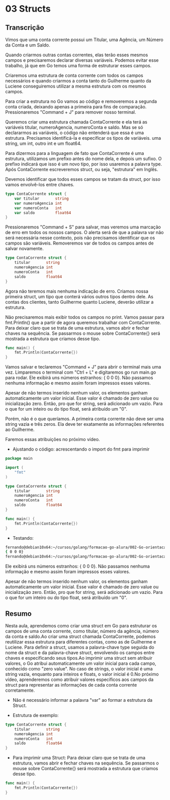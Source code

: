 
# 03 Structs

## Transcrição

Vimos que uma conta corrente possui um Titular, uma Agência, um Número da Conta e um Saldo.

Quando criarmos outras contas correntes, elas terão esses mesmos campos e precisaremos declarar diversas variáveis. Podemos evitar esse trabalho, já que em Go temos uma forma de estruturar esses campos.

Criaremos uma estrutura de conta corrente com todos os campos necessários e quando criarmos a conta tanto do Guilherme quanto da Luciene conseguiremos utilizar a mesma estrutura com os mesmos campos.

Para criar a estrutura no Go vamos ao código e removeremos a segunda conta criada, deixando apenas a primeira para fins de comparação. Pressionaremos "Command + J" para remover nosso terminal.

Queremos criar uma estrutura chamada ContaCorrente e ela terá as variáveis titular, numeroAgencia, numeroConta e saldo. Mas se só declararmos as variáveis, o código não entenderá que essa é uma estrutura. Precisamos identificá-la e especificar os tipos de variáveis. uma string, um int, outro int e um float64.

Para dizermos para a linguagem de fato que ContaCorrente é uma estrutura, utilizamos um prefixo antes do nome dela, e depois um sufixo. O prefixo indicará que isso é um novo tipo, por isso usaremos a palavra type. Após ContaCorrente escreveremos struct, ou seja, "estrutura" em Inglês.

Devemos identificar que todos esses campos se tratam da struct, por isso vamos envolvê-los entre chaves.

````go
type ContaCorrente struct {
    var titular       string
    var numeroAgencia int
    var numeroConta   int
    var saldo         float64
}
````

Pressionaremos "Command + S" para salvar, mas veremos uma marcação de erro em todos os nossos campos. O alerta será de que a palavra var não será necessária nesse contexto, pois não precisamos identificar que os campos são variáveis. Removeremos var de todos os campos antes de salvar novamente.

````go
type ContaCorrente struct {
    titular       string
    numeroAgencia int
    numeroConta   int
    saldo         float64
}
````

Agora não teremos mais nenhuma indicação de erro. Criamos nossa primeira struct, um tipo que conterá vários outros tipos dentro dele. As contas dos clientes, tanto Guilherme quanto Luciene, deverão utilizar a estrutura.

Não precisaremos mais exibir todos os campos no print. Vamos passar para fmt.Println() que a partir de agora queremos trabalhar com ContaCorrente. Para deixar claro que se trata de uma estrutura, vamos abrir e fechar chaves na sequência. Se passarmos o mouse sobre ContaCorrente{} será mostrada a estrutura que criamos desse tipo.

````go
func main() {
    fmt.Println(ContaCorrente{})
}
````

Vamos salvar e teclaremos "Command + J" para abrir o terminal mais uma vez. Limparemos o terminal com "Ctrl + L" e digitaremos go run main.go para rodar. Ele exibirá uns números estranhos: { 0 0 0}. Não passamos nenhuma informação e mesmo assim foram impressos esses valores.

Apesar de não termos inserido nenhum valor, os elementos ganham automaticamente um valor inicial. Esse valor é chamado de zero value ou inicialização zero. Então, pro que for string, será adicionado um vazio. Para o que for um inteiro ou do tipo float, será atribuído um "0".

Porém, não é o que queríamos. A primeira conta corrente não deve ser uma string vazia e três zeros. Ela deve ter exatamente as informações referentes ao Guilherme.

Faremos essas atribuições no próximo vídeo.

- Ajustando o código:
acrescentando o import do fmt para imprimir

````go
package main

import (
    "fmt"
)

type ContaCorrente struct {
	titular       string
	numeroAgencia int
	numeroConta   int
	saldo         float64
}

func main() {
	fmt.Println(ContaCorrente{})
}
````

- Testando:

````bash
fernando@debian10x64:~/cursos/golang/formacao-go-alura/002-Go-orientacao-a-objetos/01-Minha-primeira-Struct$ go run 003-strucsts-exemplo-simples.go
{ 0 0 0}
fernando@debian10x64:~/cursos/golang/formacao-go-alura/002-Go-orientacao-a-objetos/01-Minha-primeira-Struct$
````

Ele exibirá uns números estranhos: { 0 0 0}. Não passamos nenhuma informação e mesmo assim foram impressos esses valores.

Apesar de não termos inserido nenhum valor, os elementos ganham automaticamente um valor inicial. Esse valor é chamado de zero value ou inicialização zero. Então, pro que for string, será adicionado um vazio. Para o que for um inteiro ou do tipo float, será atribuído um "0".

## Resumo

Nesta aula, aprendemos como criar uma struct em Go para estruturar os campos de uma conta corrente, como titular, número da agência, número da conta e saldo.Ao criar uma struct chamada ContaCorrente, podemos reutilizar essa estrutura para diferentes contas, como as de Guilherme e Luciene. Para definir a struct, usamos a palavra-chave type seguida do nome da struct e da palavra-chave struct, envolvendo os campos entre chaves e especificando seus tipos.Ao imprimir uma struct sem atribuir valores, o Go atribui automaticamente um valor inicial para cada campo, conhecido como "zero value". No caso de strings, o valor inicial é uma string vazia, enquanto para inteiros e floats, o valor inicial é 0.No próximo vídeo, aprenderemos como atribuir valores específicos aos campos da struct para representar as informações de cada conta corrente corretamente.

- Não é necessário informar a palavra "var" ao formar a estrutura da Struct.

- Estrutura de exemplo:

````go
type ContaCorrente struct {
    titular       string
    numeroAgencia int
    numeroConta   int
    saldo         float64
}
````

- Para imprimir uma Struct:
Para deixar claro que se trata de uma estrutura, vamos abrir e fechar chaves na sequência. Se passarmos o mouse sobre ContaCorrente{} será mostrada a estrutura que criamos desse tipo.

````go
func main() {
    fmt.Println(ContaCorrente{})
}
````
